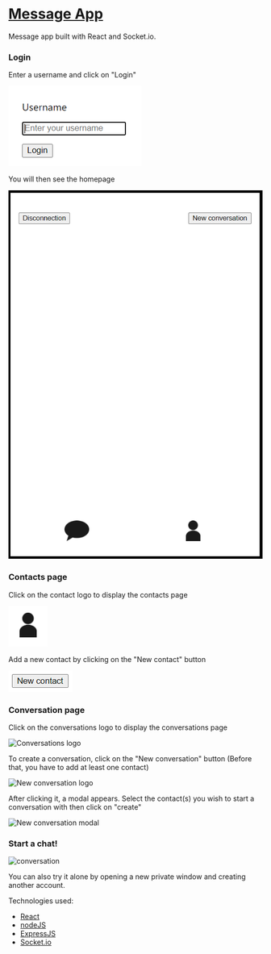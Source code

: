 # [Message App](https://message-app-lbaud21.herokuapp.com/)

Message app built with React and Socket.io.

### Login

Enter a username and click on "Login"

![login](/public/images/screens/log-in.PNG)

You will then see the homepage

![home page](/public/images/screens/main-page.PNG)

### Contacts page

Click on the contact logo to display the contacts page

![Contacts logo](/public/images/screens/contact-logo.PNG)

Add a new contact by clicking on the "New contact" button

![New contact logo](/public/images/screens/new-contact-button.PNG)

### Conversation page

Click on the conversations logo to display the conversations page

![Conversations logo](/public/images/chat-logo.PNG)

To create a conversation, click on the "New conversation" button (Before that, you have to add at least one contact)

![New conversation logo](/public/images/new-conversation-button.PNG)

After clicking it, a modal appears. Select the contact(s) you wish to start a conversation with then click on "create"

![New conversation modal](/public/images/new-conversation-modal.PNG)

### Start a chat!

![conversation](/public/images/conversation.PNG)

You can also try it alone by opening a new private window and creating another account.

Technologies used:

- [React](https://fr.reactjs.org/)
- [nodeJS](https://nodejs.org/en/)
- [ExpressJS](https://expressjs.com/)
- [Socket.io](https://socket.io/)

